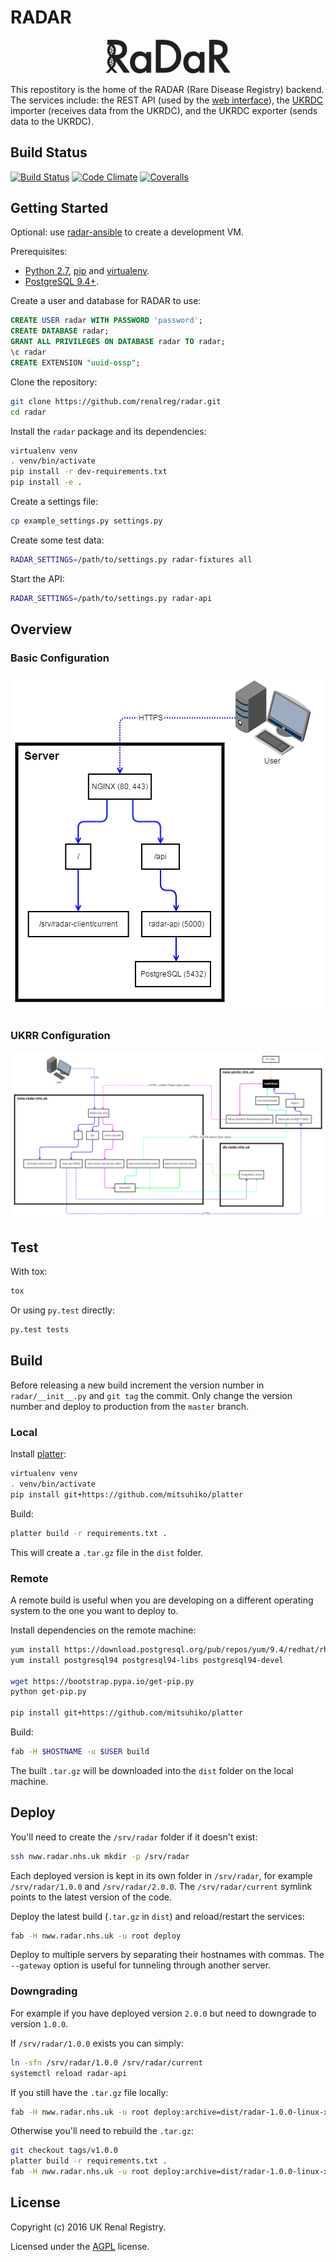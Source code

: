 # RADAR

<center><img src="extra/logos/radar_logo_black_final_v1.0_141215.png" width="200" alt="Logo" /></center>

This repostitory is the home of the RADAR (Rare Disease Registry) backend.
The services include: the REST API (used by the [web interface](https://github.com/renalreg/radar-client)), the [UKRDC](https://github.com/renalreg/ukrdc) importer (receives data from the UKRDC), and the UKRDC exporter (sends data to the UKRDC).

## Build Status

[![Build Status](https://img.shields.io/travis/renalreg/radar/master.svg)](https://travis-ci.org/renalreg/radar) [![Code Climate](https://img.shields.io/codeclimate/github/renalreg/radar.svg)](https://codeclimate.com/github/renalreg/radar) [![Coveralls](https://img.shields.io/coveralls/renalreg/radar.svg)](https://coveralls.io/github/renalreg/radar)

## Getting Started

Optional: use [radar-ansible](https://github.com/renalreg/radar-ansible) to create a development VM.

Prerequisites:

* [Python 2.7](https://www.python.org/download/releases/2.7/), [pip](https://pypi.python.org/pypi/pip) and [virtualenv](https://pypi.python.org/pypi/virtualenv).
* [PostgreSQL 9.4+](https://www.postgresql.org/download/).

Create a user and database for RADAR to use:

```sql
CREATE USER radar WITH PASSWORD 'password';
CREATE DATABASE radar;
GRANT ALL PRIVILEGES ON DATABASE radar TO radar;
\c radar
CREATE EXTENSION "uuid-ossp";
```

Clone the repository:

```sh
git clone https://github.com/renalreg/radar.git
cd radar
```

Install the `radar` package and its dependencies:

```sh
virtualenv venv
. venv/bin/activate
pip install -r dev-requirements.txt
pip install -e .
```

Create a settings file:

```sh
cp example_settings.py settings.py
```

Create some test data:

```sh
RADAR_SETTINGS=/path/to/settings.py radar-fixtures all
```

Start the API:

```sh
RADAR_SETTINGS=/path/to/settings.py radar-api
```

## Overview

### Basic Configuration

![Basic Data Flow Diagram](docs/basic-data-flows.png)

### UKRR Configuration

![UKRR Data Flow Diagram](docs/ukrr-data-flows.png)

## Test

With tox:

```sh
tox
```

Or using `py.test` directly:

```sh
py.test tests
```

## Build

Before releasing a new build increment the version number in `radar/__init__.py` and `git tag` the commit.
Only change the version number and deploy to production from the `master` branch.

### Local

Install [platter](https://github.com/mitsuhiko/platter):

```sh
virtualenv venv
. venv/bin/activate
pip install git+https://github.com/mitsuhiko/platter
```

Build:

```sh
platter build -r requirements.txt .
```

This will create a `.tar.gz` file in the `dist` folder.


### Remote

A remote build is useful when you are developing on a different operating system to the one you want to deploy to.

Install dependencies on the remote machine:

```sh
yum install https://download.postgresql.org/pub/repos/yum/9.4/redhat/rhel-7-x86_64/pgdg-centos94-9.4-2.noarch.rpm
yum install postgresql94 postgresql94-libs postgresql94-devel

wget https://bootstrap.pypa.io/get-pip.py
python get-pip.py

pip install git+https://github.com/mitsuhiko/platter
```

Build:

```sh
fab -H $HOSTNAME -u $USER build
```

The built `.tar.gz` will be downloaded into the `dist` folder on the local machine.

## Deploy

You'll need to create the `/srv/radar` folder if it doesn't exist:

```sh
ssh nww.radar.nhs.uk mkdir -p /srv/radar
```

Each deployed version is kept in its own folder in `/srv/radar`, for example `/srv/radar/1.0.0` and `/srv/radar/2.0.0`. The `/srv/radar/current` symlink points to the latest version of the code.

Deploy the latest build (`.tar.gz` in `dist`) and reload/restart the services:

```sh
fab -H nww.radar.nhs.uk -u root deploy
```

Deploy to multiple servers by separating their hostnames with commas. The `--gateway` option is useful for tunneling through another server.

### Downgrading

For example if you have deployed version `2.0.0` but need to downgrade to version `1.0.0`.

If `/srv/radar/1.0.0` exists you can simply:

```sh
ln -sfn /srv/radar/1.0.0 /srv/radar/current
systemctl reload radar-api
```

If you still have the `.tar.gz` file locally:

```sh
fab -H nww.radar.nhs.uk -u root deploy:archive=dist/radar-1.0.0-linux-x86_64.tar.gz
```

Otherwise you'll need to rebuild the `.tar.gz`:

```sh
git checkout tags/v1.0.0
platter build -r requirements.txt .
fab -H nww.radar.nhs.uk -u root deploy:archive=dist/radar-1.0.0-linux-x86_64.tar.gz
```

## License

Copyright (c) 2016 UK Renal Registry.

Licensed under the [AGPL](LICENSE.md) license.
